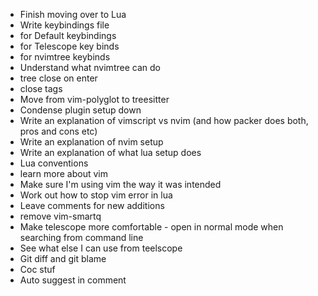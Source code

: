 - Finish moving over to Lua
- Write keybindings file
- for Default keybindings
- for Telescope key binds
- for nvimtree keybinds
- Understand what nvimtree can do
- tree close on enter
- close tags
- Move from vim-polyglot to treesitter
- Condense plugin setup down
- Write an explanation of vimscript vs nvim (and how packer does both, pros and cons etc)
- Write an explanation of nvim setup
- Write an explanation of what lua setup does
- Lua conventions
- learn more about vim
- Make sure I'm using vim the way it was intended
- Work out how to stop vim error in lua
- Leave comments for new additions
- remove vim-smartq
- Make telescope more comfortable - open in normal mode when searching from command line
- See what else I can use from teelscope
- Git diff and git blame
- Coc stuf
- Auto suggest in comment
